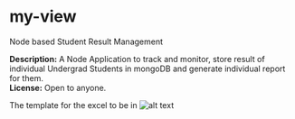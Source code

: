 # my-view
Node based Student Result Management

<b>Description:</b> A Node Application to track and monitor, store result of individual Undergrad Students in mongoDB and generate individual report for them.<br>
<strong>License:</strong> Open to anyone.<br>

The template for the excel to be in 
![alt text](https://github.com/rajcrk/my-view/blob/master/git-template.png)
